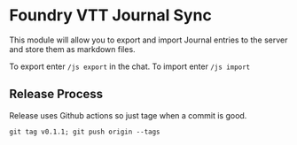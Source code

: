 # Foundry VTT Journal Sync

This module will allow you to export and import Journal entries to the server and store them as markdown files.

To export enter `/js export` in the chat. To import enter `/js import`

## Release Process

Release uses Github actions so just tage when a commit is good. 

```pwsh
git tag v0.1.1; git push origin --tags
```